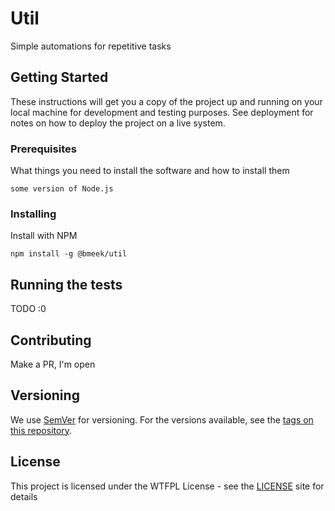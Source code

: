 # Util

Simple automations for repetitive tasks

## Getting Started

These instructions will get you a copy of the project up and running on your local machine for development and testing purposes. See deployment for notes on how to deploy the project on a live system.

### Prerequisites

What things you need to install the software and how to install them

```
some version of Node.js
```

### Installing

Install with NPM

```
npm install -g @bmeek/util
```

## Running the tests

TODO :0

<!-- ### Break down into end to end tests

Explain what these tests test and why

```
Give an example
``` -->

<!-- ## Built With

* [Dropwizard](http://www.dropwizard.io/1.0.2/docs/) - The web framework used
* [Maven](https://maven.apache.org/) - Dependency Management
* [ROME](https://rometools.github.io/rome/) - Used to generate RSS Feeds -->

## Contributing

Make a PR, I'm open

## Versioning

We use [SemVer](http://semver.org/) for versioning. For the versions available, see the [tags on this repository](https://github.com/bwdev/util/tags). 

<!-- ## Authors

* **Billie Thompson** - *Initial work* - [PurpleBooth](https://github.com/PurpleBooth)

See also the list of [contributors](https://github.com/your/project/contributors) who participated in this project. -->

## License

This project is licensed under the WTFPL License - see the [LICENSE](http://www.wtfpl.net/) site for details

<!-- ## Acknowledgments

* Hat tip to anyone whose code was used
* Inspiration
* etc -->
